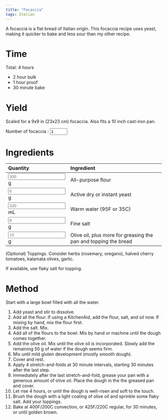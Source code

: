 ```yaml
---
title: "Focaccia"
tags: Italian
---
```


A focaccia is a flat bread of Italian origin. This focaccia recipe uses yeast, making it quicker to bake and less sour than my other recipe.

# Time
Total: 4 hours
- 2 hour bulk
- 1 hour proof
- 30 minute bake

# Yield
Scaled for a 9x9 in (23x23 cm) focaccia. Also fits a 10 inch cast-iron pan.

Number of focaccia : <input type="number" min="0" max="10" id="numBread" value="1" placeholder = "1" onclick="calculateRecipe(this.value, this.placeholder)">

# Ingredients
<script> 
  function calculateRecipe(numBread, defaultNumBread) 
  {
  calculateIngredientQuantity(numBread, defaultNumBread, "ap_flour")
  calculateIngredientQuantity(numBread, defaultNumBread, "water")
  calculateIngredientQuantity(numBread, defaultNumBread, "salt")
  calculateIngredientQuantity(numBread, defaultNumBread, "yeast")
  calculateIngredientQuantity(numBread, defaultNumBread, "olive_oil")
  } 
  
  function calculateIngredientQuantity(numBread, defaultNumBread, id) 
  { 
  // The placeholders hold the quantity of that ingredient.
  document.getElementById(id).value = numBread / defaultNumBread * document.getElementById(id).placeholder
  } 
</script> 

<table>
<colgroup>
<col width="30%" />
<col width="70%" />
</colgroup>
<thead>
<tr class="header">
<th align="left">Quantity</th>
<th align="left">Ingredient</th>
</tr>
</thead>
<tbody>
<tr>
<td markdown="span"><input type="text" id="ap_flour" placeholder="300" readonly> g
  </td>
<td markdown="span">All-purpose flour
  </td>
</tr>
<tr>
<td markdown="span"><input type="text" id="yeast" placeholder="6" readonly> g
  </td>
<td markdown="span">Active dry or instant yeast 
  </td>
</tr>
<tr>
<td markdown="span"><input type="text" id="water" placeholder="320" readonly> mL
  </td>
<td markdown="span">Warm water (95F or 35C)
  </td>
</tr>
<tr>
<td markdown="span"><input type="text" id="salt" placeholder="8" readonly> g <!-- 1.25 tsp -->
  </td>
<td markdown="span">Fine salt
  </td>
</tr>
<tr>
<td markdown="span"><input type="text" id="olive_oil" placeholder="10" readonly> g <!-- 2 tsp -->
  </td>
<td markdown="span">Olive oil, plus more for greasing the pan and topping the bread
  </td>
</tr>
</tbody>
</table>

(Optional) Toppings. Consider herbs (rosemary, oregano), halved cherry tomatoes, kalamata olives, garlic.

If available, use flaky salt for topping.

# Method
Start with a large bowl filled with all the water. 
1. Add yeast and stir to dissolve.
2. Add all the flour. If using a KitchenAid, add the flour, salt, and oil now. If mixing by hand, mix the flour first.
2. Add the salt. Mix.
3. Add all of the flours to the bowl. Mix by hand or machine until the dough comes together. 
4. Add the olive oil. Mix until the olive oil is incorporated. Slowly add the remaining 50 g of water if the dough seems firm.
5. Mix until mild gluten development (mostly smooth dough).
6. Cover and rest.
7. Apply 4 stretch-and-folds at 30 minute intervals, starting 30 minutes after the last step.
8. Immediately after the last stretch-and-fold, grease your pan with a generous amount of olive oil. Place the dough in the the greased pan and cover.
9. Let rise 4 hours, or until the dough is well-risen and soft to the touch.
10. Brush the dough with a light coating of olive oil and sprinkle some flaky salt. Add your toppings.
11. Bake at 400F/200C convection, or 425F/220C regular, for 30 minutes, or until golden brown.
